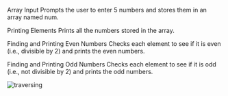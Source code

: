 Array Input
Prompts the user to enter 5 numbers and stores them in an array named num.

Printing Elements
Prints all the numbers stored in the array.

Finding and Printing Even Numbers
Checks each element to see if it is even (i.e., divisible by 2) and prints the even numbers.

Finding and Printing Odd Numbers
Checks each element to see if it is odd (i.e., not divisible by 2) and prints the odd numbers.

![traversing](https://github.com/user-attachments/assets/fadd046c-9afe-42d6-954a-d4d9049a018f)
